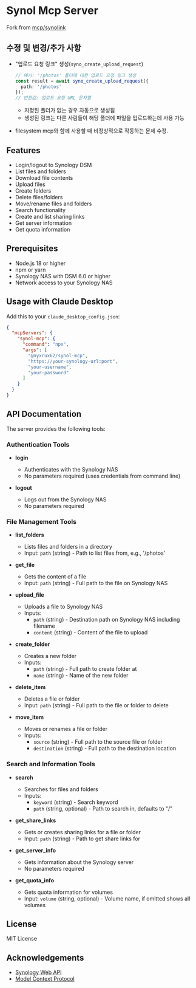 # Synol Mcp Server

Fork from [mcp/synolink](https://github.com/Do-Boo/MCP-SynoLink.git)

## 수정 및 변경/추가 사항

- "업로드 요청 링크" 생성(`syno_create_upload_request`)
  ```typescript
  // 예시: '/photos' 폴더에 대한 업로드 요청 링크 생성
  const result = await syno_create_upload_request({
    path: '/photos'
  });
  // 반환값: 업로드 요청 URL 문자열
  ```
  - 지정된 폴더가 없는 경우 자동으로 생성됨
  - 생성된 링크는 다른 사람들이 해당 폴더에 파일을 업로드하는데 사용 가능

- filesystem mcp와 함께 사용할 때 비정상적으로 작동하는 문제 수정.

## Features

- Login/logout to Synology DSM
- List files and folders
- Download file contents
- Upload files
- Create folders
- Delete files/folders
- Move/rename files and folders
- Search functionality
- Create and list sharing links
- Get server information
- Get quota information

## Prerequisites

- Node.js 18 or higher
- npm or yarn
- Synology NAS with DSM 6.0 or higher
- Network access to your Synology NAS

## Usage with Claude Desktop

Add this to your `claude_desktop_config.json`:

```json
{
  "mcpServers": {
    "synol-mcp": {
      "command": "npx",
      "args": [
        "@nyxrux62/synol-mcp",
        "https://your-synology-url:port",
        "your-username",
        "your-password"
      ]
    }
  }
}
```

## API Documentation

The server provides the following tools:

### Authentication Tools

- **login**
  - Authenticates with the Synology NAS
  - No parameters required (uses credentials from command line)

- **logout**
  - Logs out from the Synology NAS
  - No parameters required

### File Management Tools

- **list_folders**
  - Lists files and folders in a directory
  - Input: `path` (string) - Path to list files from, e.g., '/photos'

- **get_file**
  - Gets the content of a file
  - Input: `path` (string) - Full path to the file on Synology NAS

- **upload_file**
  - Uploads a file to Synology NAS
  - Inputs:
    - `path` (string) - Destination path on Synology NAS including filename
    - `content` (string) - Content of the file to upload

- **create_folder**
  - Creates a new folder
  - Inputs:
    - `path` (string) - Full path to create folder at
    - `name` (string) - Name of the new folder

- **delete_item**
  - Deletes a file or folder
  - Input: `path` (string) - Full path to the file or folder to delete

- **move_item**
  - Moves or renames a file or folder
  - Inputs:
    - `source` (string) - Full path to the source file or folder
    - `destination` (string) - Full path to the destination location

### Search and Information Tools

- **search**
  - Searches for files and folders
  - Inputs:
    - `keyword` (string) - Search keyword
    - `path` (string, optional) - Path to search in, defaults to "/"

- **get_share_links**
  - Gets or creates sharing links for a file or folder
  - Input: `path` (string) - Path to get share links for

- **get_server_info**
  - Gets information about the Synology server
  - No parameters required

- **get_quota_info**
  - Gets quota information for volumes
  - Input: `volume` (string, optional) - Volume name, if omitted shows all volumes

## License

MIT License

## Acknowledgements

- [Synology Web API](https://global.download.synology.com/download/Document/Software/DeveloperGuide/Package/FileStation/All/enu/Synology_File_Station_API_Guide.pdf)
- [Model Context Protocol](https://modelcontextprotocol.io/)

